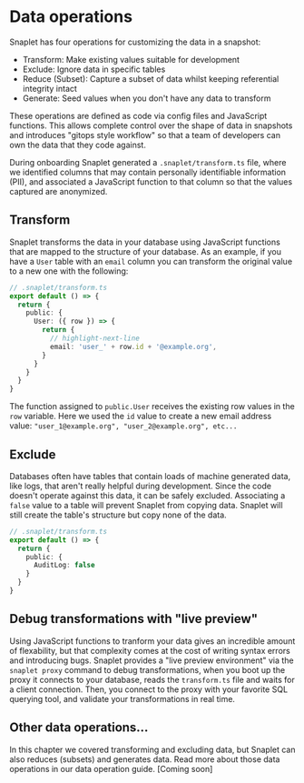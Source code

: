 # Data operations

Snaplet has four operations for customizing the data in a snapshot:
- Transform: Make existing values suitable for development
- Exclude: Ignore data in specific tables
- Reduce (Subset): Capture a subset of data whilst keeping referential integrity intact
- Generate: Seed values when you don't have any data to transform

These operations are defined as code via config files and JavaScript functions.
This allows complete control over the shape of data in snapshots and introduces "gitops style workflow" so that a team of developers can own the data that they code against.

During onboarding Snaplet generated a `.snaplet/transform.ts` file, where we identified columns that may contain personally identifiable information (PII), and associated a JavaScript function to that column so that the values captured are anonymized.

## Transform

Snaplet transforms the data in your database using JavaScript functions that are mapped to the structure of your database.
As an example, if you have a `User` table with an `email` column you can transform the original value to a new one with the following:

```typescript
// .snaplet/transform.ts
export default () => {
  return {
    public: {
      User: ({ row }) => {
        return {
          // highlight-next-line
          email: 'user_' + row.id + '@example.org', 
        }
      }
    }
  }
}
```

The function assigned to `public.User` receives the existing row values in the `row` variable. Here we used the `id` value to create a new email address value: `"user_1@example.org", "user_2@example.org", etc...` 

## Exclude

Databases often have tables that contain loads of machine generated data, like logs, that aren't really helpful during development.
Since the code doesn't operate against this data, it can be safely excluded.
Associating a `false` value to a table will prevent Snaplet from copying data.
Snaplet will still create the table's structure but copy none of the data.

```typescript
// .snaplet/transform.ts
export default () => {
  return {
    public: {
      AuditLog: false
    }
  }
}
```

## Debug transformations with "live preview"

Using JavaScript functions to tranform your data gives an incredible amount of flexability, but that complexity comes at the cost of writing syntax errors and introducing bugs.
Snaplet provides a "live preview environment" via the `snaplet proxy` command to debug transformations, when you boot up the proxy it connects to your database, reads the `transform.ts` file and waits for a client connection.
Then, you connect to the proxy with your favorite SQL querying tool, and validate your transformations in real time.


## Other data operations...

In this chapter we covered transforming and excluding data, but Snaplet can also reduces (subsets) and generates data.
Read more about those data operations in our data operation guide. [Coming soon]
